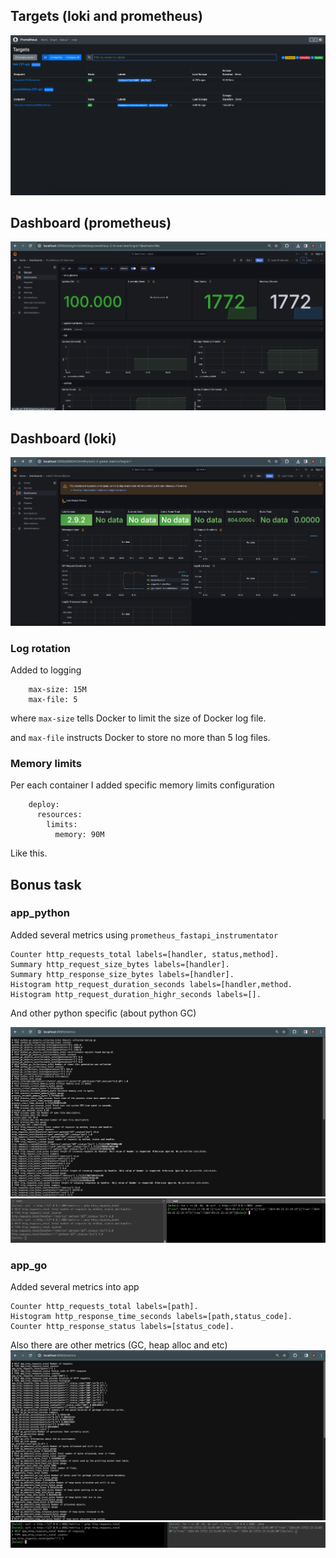 ## Targets (loki and prometheus)
![targets_task_1](screenshots/targets_task_1.png)


## Dashboard (prometheus)
![prometheus-grafana-dashboard](screenshots/prometheus-grafana-dashboard.png)


## Dashboard (loki)
![loki-grafana-dashboard](screenshots/loki-grafana-dashboard.png)

### Log rotation
Added to logging 
```
    max-size: 15M
    max-file: 5
```
where ```max-size``` tells Docker to limit the size of Docker log file.

and ```max-file``` instructs Docker to store no more than 5 log files.

### Memory limits
Per each container I added specific memory limits configuration
```
    deploy:
      resources:
        limits:
          memory: 90M
```
Like this.

## Bonus task

### app_python
Added several metrics using ```prometheus_fastapi_instrumentator```
```
Counter http_requests_total labels=[handler, status,method].
Summary http_request_size_bytes labels=[handler]. 
Summary http_response_size_bytes labels=[handler].
Histogram http_request_duration_seconds labels=[handler,method. 
Histogram http_request_duration_highr_seconds labels=[].
```
And other python specific (about python GC)

![app-python-metrics](screenshots/app-python-metrics.png)
![app-python-metrics-usecase](screenshots/app-python-metrics-usecase.png)

### app_go
Added several metrics into app
```
Counter http_requests_total labels=[path].
Histogram http_response_time_seconds labels=[path,status_code]. 
Counter http_response_status labels=[status_code].
```
Also there are other metrics (GC, heap alloc and etc)
![app-go-metrics](screenshots/app-go-metrics.png)
![app-go-metrics-usecase](screenshots/app-go-metrics-usecase.png)

